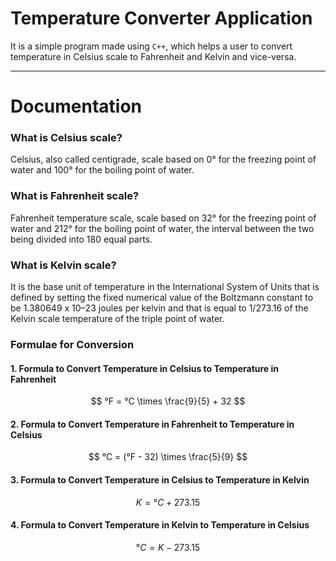 # Temperature Converter Application

It is a simple program made using ```C++```, which helps a user to convert temperature in Celsius scale to Fahrenheit and Kelvin and vice-versa.

---

# Documentation

### What is Celsius scale?

Celsius, also called centigrade, scale based on 0° for the freezing point of water and 100° for the boiling point of water. 

### What is Fahrenheit scale?

Fahrenheit temperature scale, scale based on 32° for the freezing point of water and 212° for the boiling point of water, the interval between the two being divided into 180 equal parts.

### What is Kelvin scale?

It is the base unit of temperature in the International System of Units that is defined by setting the fixed numerical value of the Boltzmann constant to be 1.380649 x 10–23 joules per kelvin and that is equal to 1/273.16 of the Kelvin scale temperature of the triple point of water.

### Formulae for Conversion

#### 1. Formula to Convert Temperature in Celsius to Temperature in Fahrenheit

$$ °F = °C \times \frac{9}{5} + 32 $$

#### 2. Formula to Convert Temperature in Fahrenheit to Temperature in Celsius

$$ °C = (°F - 32) \times \frac{5}{9}  $$

#### 3. Formula to Convert Temperature in Celsius to Temperature in Kelvin

$$ K = °C + 273.15  $$

#### 4. Formula to Convert Temperature in Kelvin to Temperature in Celsius

$$ °C = K - 273.15  $$

